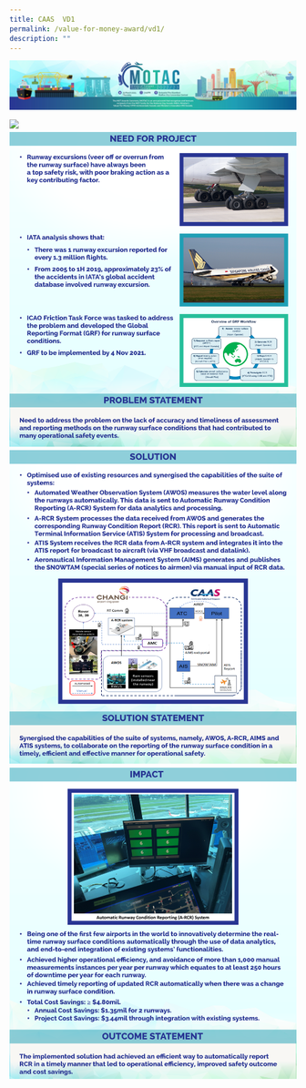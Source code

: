 ```yaml
---
title: CAAS  VD1
permalink: /value-for-money-award/vd1/
description: ""
---
```

![](/images/hero.png)

![](/images/VFM/VD1/VD1%201.png)
![](/images/VFM/VD1/VD1%202.png)
![](/images/VFM/VD1/VD1%203.png)
![](/images/VFM/VD1/VD1%204.png)